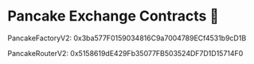# Pancake Exchange Contracts 🥞

PancakeFactoryV2: 0x3ba577F0159034816C9a7004789ECf4531b9cD1B 

PancakeRouterV2: 0x5158619dE429Fb35077FB503524DF7D1D15714F0
